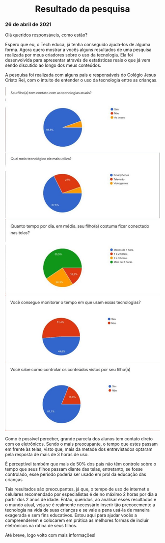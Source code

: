 <center> <h1> Resultado da pesquisa </h1> </center>
<h3> 26 de abril de 2021 </h3>


Olá queridos responsáveis, como estão?  

Espero que eu, o Tech educa, já tenha conseguido ajudá-los de alguma forma.
Agora quero mostrar a vocês alguns resultados de uma pesquisa realizada por meus criadores sobre o uso da tecnologia. Ela foi desenvolvida para apresentar através de estatísticas reais o que já vem sendo discutido ao longo dos meus conteúdos.

A pesquisa foi realizada com alguns pais e responsáveis do Colégio Jesus Cristo Rei, com o intuito de entender o uso da tecnologia entre as crianças.

 <img class = "img-config" src = "https://raw.githubusercontent.com/TechEduca/images-upload/main/1.1.jpg" >
</div>
<img class = "img-config" src = "https://raw.githubusercontent.com/TechEduca/images-upload/main/1.2.jpg" >
</div>
 <img class = "img-config" src = " https://raw.githubusercontent.com/TechEduca/images-upload/main/1.3.jpg"> 
</div>
<img class = "img-config" src = "https://raw.githubusercontent.com/TechEduca/images-upload/main/2.1.jpg" >
</div>
 <img class = "img-config" src = "https://raw.githubusercontent.com/TechEduca/images-upload/main/2.2.jpg">
</div>

 

 



 
Como é possível perceber, grande parcela dos alunos tem contato direto com os eletrônicos. Sendo o mais preocupante, o tempo que estes passam em frente às telas, visto que, mais da metade dos entrevistados optaram pela resposta de mais de 3 horas de uso.

É perceptível também que mais de 50% dos pais não têm controle sobre o tempo que seus filhos passam diante das telas, entretanto, se fosse controlado, esse período poderia ser usado em prol da educação das crianças

Tais resultados são preocupantes, já que, o tempo de uso de internet e celulares recomendado por especialistas é de no máximo 2 horas por dia a partir dos 2 anos de idade. 
Então, queridos, ao analisar esses resultados e o mundo atual, veja se é realmente necessário inserir tão precocemente a tecnologia na vida de suas crianças e se vale a pena usá-la de maneira exagerada e sem fins educativos. Estou aqui para ajudar vocês a compreenderem e colocarem em prática as melhores formas de incluir eletrônicos na rotina de seus filhos.

Até breve, logo volto com mais informações!
